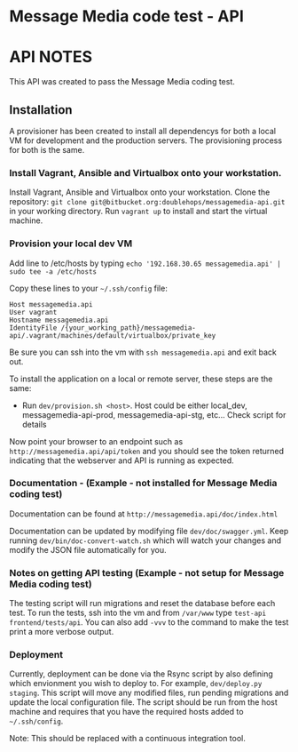 Message Media code test - API
===============================


API NOTES
===========

This API was created to pass the Message Media coding test. 

## Installation

A provisioner has been created to install all dependencys for both a local VM for development and the production servers. The 
provisioning process for both is the same. 

### Install Vagrant, Ansible and Virtualbox onto your workstation.

Install Vagrant, Ansible and Virtualbox onto your workstation.
Clone the repository: `git clone git@bitbucket.org:doublehops/messagemedia-api.git` in your working directory.
Run `vagrant up` to install and start the virtual machine.

### Provision your local dev VM

Add line to /etc/hosts by typing
`echo '192.168.30.65 messagemedia.api' | sudo tee -a /etc/hosts`

Copy these lines to your `~/.ssh/config` file:
```
Host messagemedia.api
User vagrant
Hostname messagemedia.api
IdentityFile /{your_working_path}/messagemedia-api/.vagrant/machines/default/virtualbox/private_key
```

Be sure you can ssh into the vm with `ssh messagemedia.api` and exit back out.

To install the application on a local or remote server, these steps are the same:

- Run `dev/provision.sh <host>`. Host could be either local_dev, messagemedia-api-prod, messagemedia-api-stg, etc... Check script for details

Now point your browser to an endpoint such as `http://messagemedia.api/api/token` and you should see the token returned indicating that the webserver and API is running as expected.

### Documentation - (Example - not installed for Message Media coding test)
Documentation can be found at `http://messagemedia.api/doc/index.html`

Documentation can be updated by modifying file `dev/doc/swagger.yml`. Keep running `dev/bin/doc-convert-watch.sh` which will watch your changes and modify the JSON file automatically for you.


### Notes on getting API testing (Example - not setup for Message Media coding test)

The testing script will run migrations and reset the database before each test. To run the tests, ssh into the vm and from `/var/www` 
type `test-api frontend/tests/api`. You can also add `-vvv` to the command to make the test print a more verbose output.

### Deployment

Currently, deployment can be done via the Rsync script by also defining which envionment you wish to deploy to. For example, `dev/deploy.py staging`. This script will move any modified files, run pending migrations and update the local configuration file. The script should be run from the host machine and requires that you have the required hosts added to `~/.ssh/config`.

Note: This should be replaced with a continuous integration tool.
